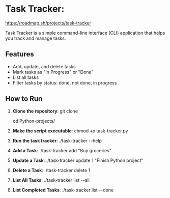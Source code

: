 # Task Tracker: 
https://roadmap.sh/projects/task-tracker

Task Tracker is a simple command-line interface (CLI) application that helps you track and manage tasks.
## Features
- Add, update, and delete tasks
- Mark tasks as "In Progress" or "Done"
- List all tasks
- Filter tasks by status: done, not done, in progress

## How to Run

1. **Clone the repository**:
   git clone 
   
   cd Python-projects/

2. **Make the script executable**:
    chmod +x task-tracker.py

3. **Run the task tracker**:
    ./task-tracker --help

4. **Add a Task**:
    ./task-tracker add "Buy groceries"

5. **Update a Task**:
    ./task-tracker update 1 "Finish Python project"

6. **Delete a Task**:
    ./task-tracker delete 1

7. **List All Tasks**:
    ./task-tracker list --all

8. **List Completed Tasks**:
    ./task-tracker list --done
